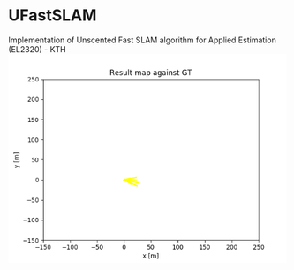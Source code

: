 # UFastSLAM
Implementation of Unscented Fast SLAM algorithm for Applied Estimation (EL2320) - KTH
![](src/results/map_output.gif)
